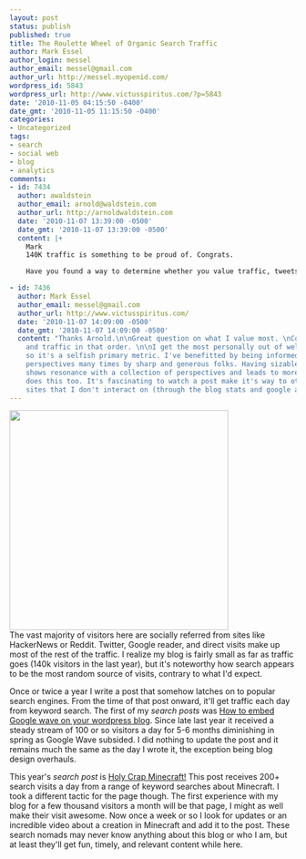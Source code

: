 ```yaml
---
layout: post
status: publish
published: true
title: The Roulette Wheel of Organic Search Traffic
author: Mark Essel
author_login: messel
author_email: messel@gmail.com
author_url: http://messel.myopenid.com/
wordpress_id: 5843
wordpress_url: http://www.victusspiritus.com/?p=5843
date: '2010-11-05 04:15:50 -0400'
date_gmt: '2010-11-05 11:15:50 -0400'
categories:
- Uncategorized
tags:
- search
- social web
- blog
- analytics
comments:
- id: 7434
  author: awaldstein
  author_email: arnold@waldstein.com
  author_url: http://arnoldwaldstein.com
  date: '2010-11-07 13:39:00 -0500'
  date_gmt: '2010-11-07 13:39:00 -0500'
  content: |+
    Mark
    140K traffic is something to be proud of. Congrats.

    Have you found a way to determine whether you value traffic, tweets, shares and comments? At least for yourself?

- id: 7436
  author: Mark Essel
  author_email: messel@gmail.com
  author_url: http://www.victusspiritus.com/
  date: '2010-11-07 14:09:00 -0500'
  date_gmt: '2010-11-07 14:09:00 -0500'
  content: "Thanks Arnold.\n\nGreat question on what I value most. \nComments, tweets/reactions/shares,
    and traffic in that order. \n\nI get the most personally out of well thought comments
    so it's a selfish primary metric. I've benefitted by being informed about contrary
    perspectives many times by sharp and generous folks. Having sizable reactions
    shows resonance with a collection of perspectives and leads to more readers. Traffic
    does this too. It's fascinating to watch a post make it's way to other sharing
    sites that I don't interact on (through the blog stats and google analytics)."
---
```

<p><a href="{{ site.url }}/assets/2010/11/20101105-071726.jpg"><img class="alignnone size-full" src="{{ site.url }}/assets/2010/11/20101105-071726.jpg" alt="" width="384" height="386" /></a><br />
The vast majority of visitors here are socially referred from sites like HackerNews or Reddit. Twitter, Google reader, and direct visits make up most of the rest of the traffic. I realize my blog is fairly small as far as traffic goes (140k visitors in the last year), but it's noteworthy how search appears to be the most random source of visits, contrary to what I'd expect.</p>
<p>Once or twice a year I write a post that somehow latches on to popular search engines. From the time of that post onward, it'll get traffic each day from keyword search. The first of my <em>search posts</em> was <a href="http://victusfate.github.io/victusspiritus/uncategorized/2009/10/15/how-to-embed-google-wave-on-your-wordpress-blog/">How to embed Google wave on your wordpress blog</a>. Since late last year it received a steady stream of 100 or so visitors a day for 5-6 months diminishing in spring as Google Wave subsided. I did nothing to update the post and it remains much the same as the day I wrote it, the exception being blog design overhauls.</p>
<p>This year's <em>search post</em> is <a href="http://victusfate.github.io/victusspiritus/uncategorized/2010/09/11/holy-crap-minecraft/">Holy Crap Minecraft!</a> This post receives 200+ search visits a day from a range of keyword searches about Minecraft. I took a different tactic for the page though. The first experience with my blog for a few thousand visitors a month will be that page, I might as well make their visit awesome. Now once a week or so I look for updates or an incredible video about a creation in Minecraft and add it to the post. These search nomads may never know anything about this blog or who I am, but at least they'll get fun, timely, and relevant content while here.</p>
